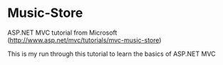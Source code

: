 Music-Store
===========

ASP.NET MVC tutorial from Microsoft (http://www.asp.net/mvc/tutorials/mvc-music-store) 

This is my run through this tutorial to learn the basics of ASP.NET MVC
